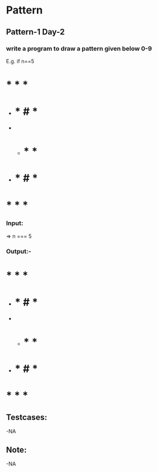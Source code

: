 # Pattern
## Pattern-1 Day-2
### write a program to draw a pattern given below 0-9

E.g. if n==5
# * * * #
* # * # *
* * # * *
* # * # *
# * * * #

### Input:
=> n === 5
### Output:-

# * * * #
* # * # *
* * # * *
* # * # *
# * * * #

## Testcases:
-NA
## Note:
-NA


